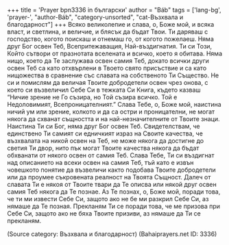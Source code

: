 +++
title = 'Prayer bpn3336 in български'
author = "Báb"
tags = ['lang-bg', 'prayer-', "author-Báb", "category-unsorted", "cat-Възхвала и благодарност"]
+++
Всяко великолепие и слава, о, Боже мой, и всяка власт, и светлина, и величие, и блясък да бъдат Твои. Ти даряваш с господство, когото поискаш и отнемаш го, от когото пожелаеш. Няма друг Бог освен Теб, Всепритежаващия, Най-въздигнатия. Ти си Този, Който сътвори от празнотата вселената и всичко, което я обитава. Няма нищо, което да Те заслужава освен самия Теб, докато всички други освен Теб са като отхвърлени в Твоето свято присъствие и са като нищожества в сравнение със славата на собственото Ти Същество.
Не си и помислям да величая Твоите добродетели освен чрез онова, с което си възвеличил Себе Си в тежката Си Книга, където казваш “Ничие зрение не Го съзира, но Той съзира всичко. Той е Недоловимият, Всепроницателният.” Слава Тебе, о, Боже мой, наистина ничий ум или зрение, колкото и да са остри и проницателни, не могат някога да схванат същността и на най-незначителните от Твоите знаци. Наистина Ти си Бог, няма друг Бог освен Теб. Свидетелствам, че единствено Ти самият си едничкият израз на Своите качества, че възхвалата на никой освен на Теб, не може някога да достигне до светия Ти двор, нито пък могат Твоите качества някога да бъдат обхванати от някого освен от самия Теб. Слава Тебе, Ти си въздигнат над описанието на всеки освен на самия Теб, тъй като е извън човешкото понятие да възвеличи както подобава Твоите добродетели или да проумее съкровената реалност на Твоята Същност. Далеч от славата Ти е някоя от Твоите твари да Те описва или някой друг освен самия Теб някога да Те познае. Аз Те познах, о, Боже мой, поради това, че ти ми извести Себе Си, защото ако не бе ми разкрил Себе Си, аз нямаше да Те позная. Прекланям Ти се поради това, че ме призова при Себе Си, защото ако не бяха Твоите призиви, аз нямаше да Ти се прекланям.

(Source category: Възхвала и благодарност)
(Bahaiprayers.net ID: 3336)
